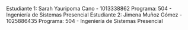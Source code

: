 Estudiante 1: Sarah Yauripoma Cano - 1013338862 Programa: 504 - Ingeniería de Sistemas Presencial
Estudiante 2: Jimena Muñoz Gómez - 1025886435 Programa: 504 - Ingeniería de Sistemas Presencial
